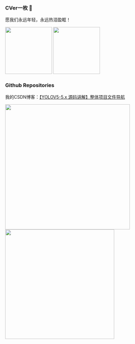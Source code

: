 ### CVer一枚 👋

愿我们永远年轻，永远热泪盈眶！

<img src="https://github-readme-stats.vercel.app/api?username=HuKai97&count_private=true&show_icons=true&theme=tokyonight&layout=compact"  height="150"> <img src="https://github-readme-stats.vercel.app/api/top-langs/?username=HuKai97&theme=tokyonight&layout=compact" height="150">

### Github Repositories 

我的CSDN博客：[【YOLOV5-5.x 源码讲解】整体项目文件导航](https://blog.csdn.net/qq_38253797/article/details/119043919) 

<a href="https://github.com/HuKai97/yolov5-5.x-annotations">
  <img align="left" src="https://github-readme-stats.vercel.app/api/pin/?username=HuKai97&repo=yolov5-5.x-annotations&theme=tokyonight&bg_color=30,e96443,904e95&title_color=fff&text_color=fff"  width="400" />
</a>
<a href="https://github.com/HuKai97/FFSSD-ResNet">
  <img align="left" src="https://github-readme-stats.vercel.app/api/pin/?username=HuKai97&repo=FFSSD-ResNet&theme=tokyonight&bg_color=30,e96443,904e95&title_color=fff&text_color=fff"  width="350" />
</a>

